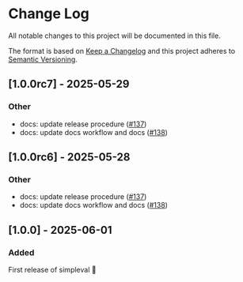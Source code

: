 # Change Log
All notable changes to this project will be documented in this file.
 
The format is based on [Keep a Changelog](http://keepachangelog.com/)
and this project adheres to [Semantic Versioning](http://semver.org/).

## [1.0.0rc7] - 2025-05-29

### Other

- docs: update release procedure ([#137](https://github.com/cyberark/simple-llm-eval/pull/137))
- docs: update docs workflow and docs ([#138](https://github.com/cyberark/simple-llm-eval/pull/138))


## [1.0.0rc6] - 2025-05-28

### Other

- docs: update release procedure ([#137](https://github.com/cyberark/simple-llm-eval/pull/137))
- docs: update docs workflow and docs ([#138](https://github.com/cyberark/simple-llm-eval/pull/138))

  
## [1.0.0] - 2025-06-01
   
### Added
 
First release of simpleval 🎉
